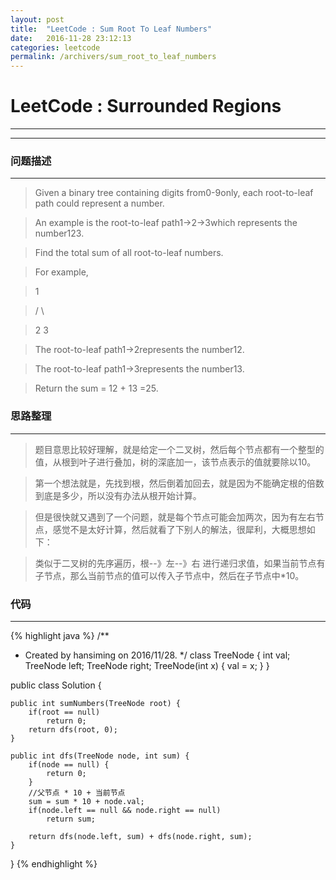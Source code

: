 ```yaml
---
layout: post
title:  "LeetCode : Sum Root To Leaf Numbers"
date:   2016-11-28 23:12:13
categories: leetcode
permalink: /archivers/sum_root_to_leaf_numbers
---
```

# LeetCode : Surrounded Regions
----
----

### 问题描述

----
> Given a binary tree containing digits from0-9only, each root-to-leaf path could represent a number.

> An example is the root-to-leaf path1->2->3which represents the number123.

> Find the total sum of all root-to-leaf numbers.

> For example,

>    1

>   / \

>  2   3

> The root-to-leaf path1->2represents the number12.

> The root-to-leaf path1->3represents the number13.

> Return the sum = 12 + 13 =25.

### 思路整理

----
> 题目意思比较好理解，就是给定一个二叉树，然后每个节点都有一个整型的值，从根到叶子进行叠加，树的深底加一，该节点表示的值就要除以10。

> 第一个想法就是，先找到根，然后倒着加回去，就是因为不能确定根的倍数到底是多少，所以没有办法从根开始计算。

> 但是很快就又遇到了一个问题，就是每个节点可能会加两次，因为有左右节点，感觉不是太好计算，然后就看了下别人的解法，很犀利，大概思想如下：

> 类似于二叉树的先序遍历，根--》左--》右 进行递归求值，如果当前节点有子节点，那么当前节点的值可以传入子节点中，然后在子节点中*10。

### 代码

----

{% highlight java %}
/**
 * Created by hansiming on 2016/11/28.
 */
class TreeNode {
    int val;
    TreeNode left;
    TreeNode right;
    TreeNode(int x) { val = x; }
}

public class Solution {

    public int sumNumbers(TreeNode root) {
        if(root == null)
            return 0;
        return dfs(root, 0);
    }

    public int dfs(TreeNode node, int sum) {
        if(node == null) {
            return 0;
        }
        //父节点 * 10 + 当前节点
        sum = sum * 10 + node.val;
        if(node.left == null && node.right == null)
            return sum;

        return dfs(node.left, sum) + dfs(node.right, sum);
    }
}
{% endhighlight %}
